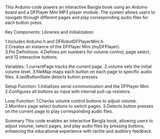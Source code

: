 This Arduino code powers an interactive Bangla book using an Arduino board and a DFPlayer Mini MP3 player module. The system allows users to navigate through different pages and play corresponding audio files for each button press.

Key Components:
Libraries and Initialization:

1.Includes Arduino.h and DFRobotDFPlayerMini.h.            
2.Creates an instance of the DFPlayer Mini (myDFPlayer).                
3.Pin Definitions:
4.Defines pin numbers for volume control, page select, and 12 interactive buttons.


Variables:
1.currentPage tracks the current page.
2.volume sets the initial volume level.
3.fileMap maps each button on each page to specific audio files.
4.lastButtonState detects button presses.

Setup Function:
1.Initializes serial communication and the DFPlayer Mini.
2.Configures all buttons as input with internal pull-up resistors.

Loop Function:
1.Checks volume control buttons to adjust volume.
2.Monitors page select buttons to switch pages.
3.Detects button presses on the current page to play corresponding audio files.

Summary
This code enables an interactive Bangla book, allowing users to adjust volume, select pages, and play audio files by pressing buttons, enhancing the educational experience with tactile and auditory feedback.

